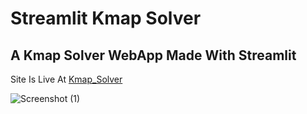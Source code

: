 # Streamlit Kmap Solver

## A Kmap Solver WebApp Made With Streamlit

Site Is Live At [Kmap_Solver](https://rishavnandi-kmap-solver.streamlit.app/)

![Screenshot (1)](https://user-images.githubusercontent.com/101431112/200856801-1e7ad8d9-b222-48d2-b99c-8b4a4ed19337.png)
